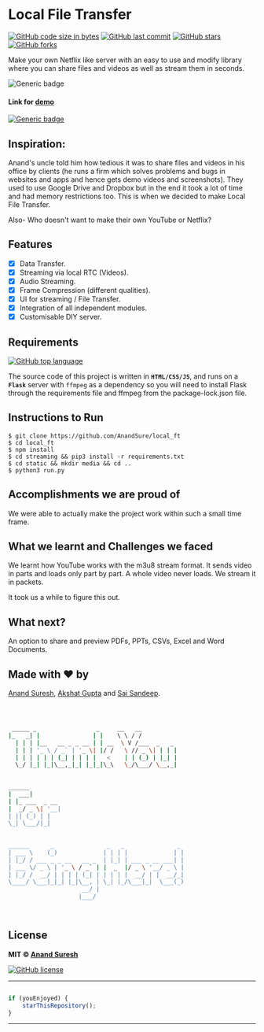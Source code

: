 # Local File Transfer

[![GitHub code size in bytes](https://img.shields.io/github/languages/code-size/AnandSure/local_ft?logo=github&style=social)](https://github.com/AnandSure/) [![GitHub last commit](https://img.shields.io/github/last-commit/AnandSure/local_ft?style=social&logo=git)](https://github.com/AnandSure/) [![GitHub stars](https://img.shields.io/github/stars/AnandSure/local_ft?style=social)](https://github.com/AnandSure/local_ft/stargazers) [![GitHub forks](https://img.shields.io/github/forks/AnandSure/local_ft?style=social&logo=git)](https://github.com/AnandSure/local_ft/network)

Make your own Netflix like server with an easy to use and modify library where you can share files and videos as well as stream them in seconds.

![Generic badge](https://img.shields.io/badge/Local_File-Transfer-orange) 

#### Link for [demo](#!) 
[![Generic badge](https://img.shields.io/badge/view-demo-orange)](#!)

## Inspiration:
Anand's uncle told him how tedious it was to share files and videos in his office by clients (he runs a firm which solves problems and bugs in websites and apps and hence gets demo videos and screenshots). They used to use Google Drive and Dropbox but in the end it took a lot of time and had memory restrictions too. This is when we decided to make Local File Transfer.

Also- Who doesn't want to make their own YouTube or Netflix?

## Features
- [x] Data Transfer.
- [x] Streaming via local RTC (Videos).
- [x] Audio Streaming.
- [x] Frame Compression (different qualities).
- [x] UI for streaming / File Transfer.
- [x] Integration of all independent modules.
- [x] Customisable DIY server.

## Requirements

[![GitHub top language](https://img.shields.io/github/languages/top/AnandSure/local_ft?logo=css&style=social)](https://github.com/AnandSure/)

The source code of this project is written in **`HTML/CSS/JS`**, and runs on a **`Flask`** server with `ffmpeg` as a dependency so you will need to install Flask through the requirements file and ffmpeg from the package-lock.json file.

## Instructions to Run
```
$ git clone https://github.com/AnandSure/local_ft
$ cd local_ft
$ npm install
$ cd streaming && pip3 install -r requirements.txt
$ cd static && mkdir media && cd ..
$ python3 run.py
```

## Accomplishments we are proud of
We were able to actually make the project work within such a small time frame.

## What we learnt and Challenges we faced
We learnt how YouTube works with the m3u8 stream format. It sends video in parts and loads only part by part. A whole video never loads. We stream it in packets.

It took us a while to figure this out.

## What next?
An option to share and preview PDFs, PPTs, CSVs, Excel and Word Documents.

## Made with :heart: by
[Anand Suresh](https://github.com/AnandSure), [Akshat Gupta](https://github.com/akshatvg) and [Sai Sandeep](https://github.com/raysandeep).


```bash



 _____ _                 _     __   __            
|_   _| |               | |    \ \ / /            
  | | | |__   __ _ _ __ | | __  \ V /___  _   _   
  | | | '_ \ / _` | '_ \| |/ /   \ // _ \| | | |  
  | | | | | | (_| | | | |   <    | | (_) | |_| |  
  \_/ |_| |_|\__,_|_| |_|_|\_\   \_/\___/ \__,_|  
                                                  
                                                  
______                                            
|  ___|                                           
| |_ ___  _ __                                    
|  _/ _ \| '__|                                   
| || (_) | |                                      
\_| \___/|_|                                      
                                                  
                                                  
______      _               _   _               _ 
| ___ \    (_)             | | | |             | |
| |_/ / ___ _ _ __   __ _  | |_| | ___ _ __ ___| |
| ___ \/ _ \ | '_ \ / _` | |  _  |/ _ \ '__/ _ \ |
| |_/ /  __/ | | | | (_| | | | | |  __/ | |  __/_|
\____/ \___|_|_| |_|\__, | \_| |_/\___|_|  \___(_)
                     __/ |                        
                    |___/                         

 


```

## License

**MIT &copy; [Anand Suresh](https://github.com/AnandSure/local_ft/blob/master/LICENSE)**

[![GitHub license](https://img.shields.io/github/license/AnandSure/local_ft?style=social&logo=github)](https://github.com/AnandSure/local_ft/blob/master/LICENSE) 

---------

```javascript

if (youEnjoyed) {
    starThisRepository();
}

```

-----------

